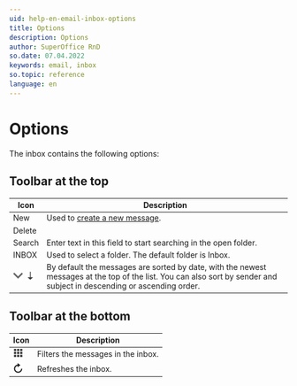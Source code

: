 ```yaml
---
uid: help-en-email-inbox-options
title: Options
description: Options
author: SuperOffice RnD
so.date: 07.04.2022
keywords: email, inbox
so.topic: reference
language: en
---
```


# Options

The inbox contains the following options:

## Toolbar at the top

| Icon | Description |
|---|---|
| New | Used to [create a new message][1]. |
| Delete | |
| Search | Enter text in this field to start searching in the open folder. |
| INBOX | Used to select a folder. The default folder is Inbox. |
| ![icon][img2] ![icon][img5] | By default the messages are sorted by date, with the newest messages at the top of the list. You can also sort by sender and subject in descending or ascending order. |

## Toolbar at the bottom

| Icon | Description |
|---|---|
| ![icon][img3] | Filters the messages in the inbox. |
| ![icon][img4] | Refreshes the inbox. |

<!-- Referenced links -->
[1]: compose.md

<!-- Referenced images -->
[img2]: ../../../../../common/icons/dropdown-arrow.png
[img5]: ../../../../../common/icons/arrow-down-icon.png
[img3]: ../../../../../common/icons/filter-icon.png
[img4]: ../../../../../common/icons/refresh-icon.png

